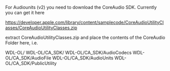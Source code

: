 For Audiounits (v2) you need to download the CoreAudio SDK. Currently you can get it here

https://developer.apple.com/library/content/samplecode/CoreAudioUtilityClasses/CoreAudioUtilityClasses.zip

extract CoreAudioUtilityClasses.zip and place the contents of the CoreAudio Folder here, i.e.

WDL-OL/
WDL-OL/CA_SDK/
WDL-OL/CA_SDK/AudioCodecs
WDL-OL/CA_SDK/AudioFile
WDL-OL/CA_SDK/AudioUnits
WDL-OL/CA_SDK/PublicUtility
